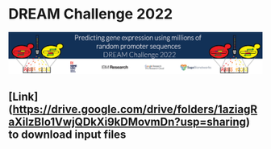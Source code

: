# DREAM Challenge 2022

![alt text](banner.png)

## [Link] (https://drive.google.com/drive/folders/1aziagRaXilzBIo1VwjQDkXi9kDMovmDn?usp=sharing) to download input files 
